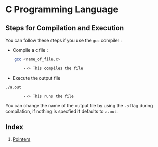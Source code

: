# C Programming Language


## Steps for Compilation and Execution

You can follow these steps if you use the `gcc` compiler :

* Compile a c file :
```bash
    gcc <name_of_file.c>
```
			--> This compiles the file

* Execute the output file
```bash
./a.out
```
			--> This runs the file

You can change the name of the output file by using the `-o` flag during compilation, if nothing is specfied it defaults to `a.out`.


## Index

1. [Pointers](./pointers/)
